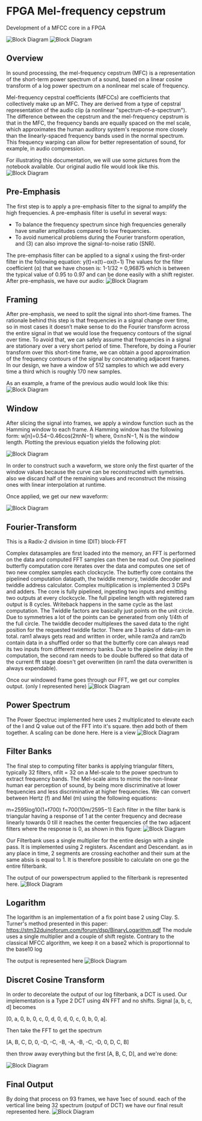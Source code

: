 # FPGA Mel-frequency cepstrum

Development of a MFCC core in a FPGA

![Block Diagram](docs/MFCC.png)
![Block Diagram](docs/flow.gif)

## Overview

In sound processing, the mel-frequency cepstrum (MFC) is a representation of the short-term power spectrum of a sound, based on a linear cosine transform of a log power spectrum on a nonlinear mel scale of frequency.

Mel-frequency cepstral coefficients (MFCCs) are coefficients that collectively make up an MFC. They are derived from a type of cepstral representation of the audio clip (a nonlinear "spectrum-of-a-spectrum"). The difference between the cepstrum and the mel-frequency cepstrum is that in the MFC, the frequency bands are equally spaced on the mel scale, which approximates the human auditory system's response more closely than the linearly-spaced frequency bands used in the normal spectrum. This frequency warping can allow for better representation of sound, for example, in audio compression.

For illustrating this documentation, we will use some pictures from the notebook available. Our original audio file would look like this.
![Block Diagram](docs/orig.png)


## Pre-Emphasis

The first step is to apply a pre-emphasis filter to the signal to amplify the high frequencies. A pre-emphasis filter is useful in several ways: 
 - To balance the frequency spectrum since high frequencies generally have smaller amplitudes compared to low frequencies. 
 - To avoid numerical problems during the Fourier transform operation, and (3) can also improve the signal-to-noise ratio (SNR).

The pre-emphasis filter can be applied to a signal x using the first-order filter in the following equation: 
y(t)=x(t)−αx(t−1)
The values for the filter coefficient (α) that we have chosen is: 1-1/32 = 0,96875 which is between the typical value of 0.95 to 0.97 and can be done easily with a shift register.
After pre-emphasis, we have our audio:
![Block Diagram](docs/preemph.png)

## Framing

After pre-emphasis, we need to split the signal into short-time frames. The rationale behind this step is that frequencies in a signal change over time, so in most cases it doesn’t make sense to do the Fourier transform across the entire signal in that we would lose the frequency contours of the signal over time. To avoid that, we can safely assume that frequencies in a signal are stationary over a very short period of time. Therefore, by doing a Fourier transform over this short-time frame, we can obtain a good approximation of the frequency contours of the signal by concatenating adjacent frames.
In our design, we have a window of 512 samples to which we add every time a third which is roughly 170 new samples.

As an example, a frame of the previous audio would look like this:
![Block Diagram](docs/frame.png)


## Window
After slicing the signal into frames, we apply a window function such as the Hamming window to each frame. A Hamming window has the following form:
w[n]=0.54−0.46cos(2πnN−1)
where, 0≤n≤N−1, N is the window length. Plotting the previous equation yields the following plot:

![Block Diagram](docs/hamming_window.png)

In order to construct such a waveform, we store only the first quarter of the window values because the curve can be reconstructed with symetries. also we discard half of the remaining values and reconstruct the missing ones with linear interpolation at runtime.

Once applied, we get our new waveform:

![Block Diagram](docs/window.png)

## Fourier-Transform

This is a Radix-2 division in time (DIT) block-FFT

Complex datasamples are first loaded into the memory, an FFT is performed on the data and computed FFT samples can then be read out. One pipelined butterfly computation core iterates over the data and computes one set of two new complex samples each clockcycle. The butterfly core contains the pipelined computation datapath, the twiddle memory, twiddle decoder and twiddle address calculator. Complex multiplication is implemented 3 DSPs and adders. The core is fully pipelined, ingesting two inputs and emitting two outputs at every clockcycle. The full pipeline length with registered ram output is 8 cycles. Writeback happens in the same cycle as the last computation. The Twiddle factors are basically just points on the unit circle. Due to symmetries a lot of the points can be generated from only 1/4th of the full circle. The twiddle decoder multiplexes the saved data to the right position for the requested twiddle factor. There are 3 banks of data-ram in total. ram1 always gets read and written in order, while ram2a and ram2b contain data in a shuffled order so that the butterfly core can always read its two inputs from different memory banks. Due to the pipeline delay in the computation, the second ram needs to be double buffered so that data of the current fft stage doesn't get overwritten (in ram1 the data overwritten is always expendable).

Once our windowed frame goes through our FFT, we get our complex output. (only I represented here)
![Block Diagram](docs/FFT.png)

## Power Spectrum

The Power Spectruc implemented here uses 2 multiplicated to elevate each of the I and Q value out of the FFT into it's square. then add both of them together. A scaling can be done here.
Here is a view
![Block Diagram](docs/powerspectrum.png)


## Filter Banks
The final step to computing filter banks is applying triangular filters, typically 32 filters, nfilt = 32 on a Mel-scale to the power spectrum to extract frequency bands. The Mel-scale aims to mimic the non-linear human ear perception of sound, by being more discriminative at lower frequencies and less discriminative at higher frequencies. We can convert between Hertz (f) and Mel (m) using the following equations:

m=2595log10(1+f700)
f=700(10m/2595−1)
Each filter in the filter bank is triangular having a response of 1 at the center frequency and decrease linearly towards 0 till it reaches the center frequencies of the two adjacent filters where the response is 0, as shown in this figure:
![Block Diagram](docs/filterbank.png)

Our Filterbank uses a single multiplier for the entire design with a single pass. It is implemented using 2 registers. Ascendant and Descendant. as in any place in time, 2 segments are crossing eachother and their sum at the same absis is equal to 1. It is therefore possible to calculate on one go the entire filterbank.

The output of our powerspectrum applied to the filterbank is represented here.
![Block Diagram](docs/mel.png)

## Logarithm

The logarithm is an implementation of a fix point base 2 using Clay. S. Turner's method presented in this paper: https://stm32duinoforum.com/forum/dsp/BinaryLogarithm.pdf
The module uses a single multiplier and a couple of shift registe.
Contrary to the classical MFCC algorithm, we keep it on a base2 which is proportionnal to the base10 log

The output is represented here
![Block Diagram](docs/log2.png)

## Discret Cosine Transform

In order to decorelate the output of our log filterbank, a DCT is used. Our implementation is a Type 2 DCT using 4N FFT and no shifts.
Signal [a, b, c, d] becomes

[0, a, 0, b, 0,  c,  0,  d,  0,  d,  0,  c, 0, b, 0, a].

Then take the FFT to get the spectrum

[A, B, C, D, 0, -D, -C, -B, -A, -B, -C, -D, 0, D, C, B]

then throw away everything but the first [A, B, C, D], and we're done:

![Block Diagram](docs/dct.png)

## Final Output
By doing that process on 93 frames, we have 1sec of sound. each of the vertical line being 32 spectrum (outpuf of DCT) we have our final result represented here.
![Block Diagram](docs/mfcc2d.png)




